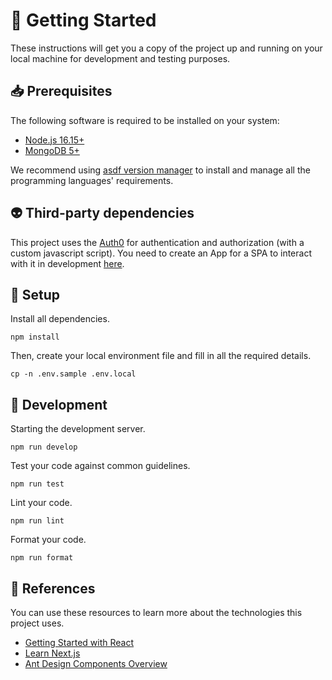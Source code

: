 [asdf-vm]: https://asdf-vm.com/
[auth0-docs]: https://auth0.com/docs/get-started/auth0-overview/create-applications

# 🚀 Getting Started

These instructions will get you a copy of the project up and running on your
local machine for development and testing purposes.

## 📥 Prerequisites

The following software is required to be installed on your system:

- [Node.js 16.15+](https://nodejs.org/en/download/)
- [MongoDB 5+](https://www.mongodb.com/)

We recommend using [asdf version manager][asdf-vm] to install and manage all the
programming languages' requirements.

## 👽 Third-party dependencies

This project uses the [Auth0](https://auth0.com/) for authentication and
authorization (with a custom javascript script). You need to create an App for
a SPA to interact with it in development [here][auth0-docs].

## 🔧 Setup

Install all dependencies.

```
npm install
```

Then, create your local environment file and fill in all the required details.

```
cp -n .env.sample .env.local
```

## 🔨 Development

Starting the development server.

```
npm run develop
```

Test your code against common guidelines.

```
npm run test
```

Lint your code.

```
npm run lint
```

Format your code.

```
npm run format
```

## 🔗 References

You can use these resources to learn more about the technologies this project
uses.

- [Getting Started with React](https://reactjs.org/docs/getting-started.html)
- [Learn Next.js](https://nextjs.org/learn)
- [Ant Design Components Overview](https://ant.design/components/overview/)
